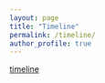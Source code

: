 ```yaml
---
layout: page
title: "Timeline"
permalink: /timeline/
author_profile: true
---
```


[timeline](http://rpubs.com/jolcott/626474)
